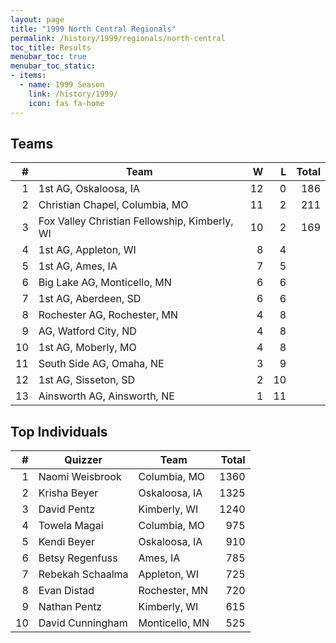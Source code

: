 ```yaml
---
layout: page
title: "1999 North Central Regionals"
permalink: /history/1999/regionals/north-central
toc_title: Results
menubar_toc: true
menubar_toc_static:
- items:
  - name: 1999 Season
    link: /history/1999/
    icon: fas fa-home
---
```


## Teams

|    # | Team                                          |    W |    L | Total |
| ---: | --------------------------------------------- | ---: | ---: | ----: |
|    1 | 1st AG, Oskaloosa, IA                         |   12 |    0 |   186 |
|    2 | Christian Chapel, Columbia, MO                |   11 |    2 |   211 |
|    3 | Fox Valley Christian Fellowship, Kimberly, WI |   10 |    2 |   169 |
|    4 | 1st AG, Appleton, WI                          |    8 |    4 |       |
|    5 | 1st AG, Ames, IA                              |    7 |    5 |       |
|    6 | Big Lake AG, Monticello, MN                   |    6 |    6 |       |
|    7 | 1st AG, Aberdeen, SD                          |    6 |    6 |       |
|    8 | Rochester AG, Rochester, MN                   |    4 |    8 |       |
|    9 | AG, Watford City, ND                          |    4 |    8 |       |
|   10 | 1st AG, Moberly, MO                           |    4 |    8 |       |
|   11 | South Side AG, Omaha, NE                      |    3 |    9 |       |
|   12 | 1st AG, Sisseton, SD                          |    2 |   10 |       |
|   13 | Ainsworth AG, Ainsworth, NE                   |    1 |   11 |       |

## Top Individuals

|    # | Quizzer          | Team           | Total |
| ---: | ---------------- | -------------- | ----: |
|    1 | Naomi Weisbrook  | Columbia, MO   |  1360 |
|    2 | Krisha Beyer     | Oskaloosa, IA  |  1325 |
|    3 | David Pentz      | Kimberly, WI   |  1240 |
|    4 | Towela Magai     | Columbia, MO   |   975 |
|    5 | Kendi Beyer      | Oskaloosa, IA  |   910 |
|    6 | Betsy Regenfuss  | Ames, IA       |   785 |
|    7 | Rebekah Schaalma | Appleton, WI   |   725 |
|    8 | Evan Distad      | Rochester, MN  |   720 |
|    9 | Nathan Pentz     | Kimberly, WI   |   615 |
|   10 | David Cunningham | Monticello, MN |   525 |
